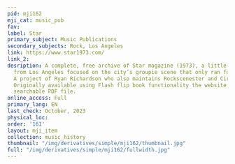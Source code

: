 ```yaml
---
pid: mji162
mji_cat: music_pub
fav: 
label: Star
primary_subject: Music Publications
secondary_subjects: Rock, Los Angeles
link: https://www.star1973.com/
link_2: 
desription: A complete, free archive of Star magazine (1973), a little-known magazine
  from Los Angeles focused on the city’s groupie scene that only ran for 5 issues.
  A project of Ryan Richardson who also maintains Rockscenester and CirculationZero.
  Originally available using Flash flip book functionality the website is now a single,
  searchable PDF file.
online_access: Full
primary_lang: EN
last_check: October, 2023
physical_loc: 
order: '161'
layout: mji_item
collection: music_history
thumbnail: "/img/derivatives/simple/mji162/thumbnail.jpg"
full: "/img/derivatives/simple/mji162/fullwidth.jpg"
---
```

